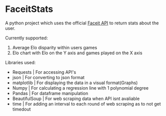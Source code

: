# FaceitStats


A python project which uses the official [Faceit API](https://developers.faceit.com/docs/tools/data-api) to return stats about the user.

Currently supported:
1. Average Elo disparity within users games
2. Elo chart with Elo on the Y axis and games played on the X axis


Libraries used:

- Requests | For accessing API's
- json | For converting to json format
- matplotlib | For displaying the data in a visual format(Graphs)
- Numpy | For calculating a regression line with 1 polynomial degree
- Pandas | For dataframe manipulation
- BeautifulSoup | For web scraping data when API isnt avaliable
- time | For adding an interval to each round of web scraping as to not get timedout
